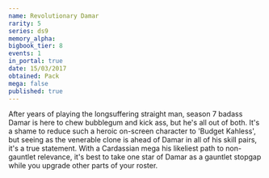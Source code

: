 ```yaml
---
name: Revolutionary Damar
rarity: 5
series: ds9
memory_alpha:
bigbook_tier: 8
events: 1
in_portal: true
date: 15/03/2017
obtained: Pack
mega: false
published: true
---
```


After years of playing the longsuffering straight man, season 7 badass Damar is here to chew bubblegum and kick ass, but he's all out of both. It's a shame to reduce such a heroic on-screen character to 'Budget Kahless', but seeing as the venerable clone is ahead of Damar in all of his skill pairs, it's a true statement. With a Cardassian mega his likeliest path to non-gauntlet relevance, it's best to take one star of Damar as a gauntlet stopgap while you upgrade other parts of your roster.
